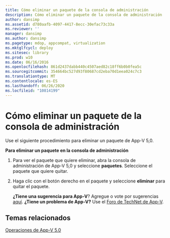 ```yaml
---
title: Cómo eliminar un paquete de la consola de administración
description: Cómo eliminar un paquete de la consola de administración
author: dansimp
ms.assetid: d780aafb-4097-4417-8ecc-30efac73c33a
ms.reviewer: ''
manager: dansimp
ms.author: dansimp
ms.pagetype: mdop, appcompat, virtualization
ms.mktglfcycl: deploy
ms.sitesec: library
ms.prod: w10
ms.date: 06/16/2016
ms.openlocfilehash: 861d2437dabb440c4507aed82c18ff6b0b0fea5c
ms.sourcegitcommit: 354664bc527d93f80687cd2eba70d1eea024c7c3
ms.translationtype: MT
ms.contentlocale: es-ES
ms.lasthandoff: 06/26/2020
ms.locfileid: "10814199"
---
```

# Cómo eliminar un paquete de la consola de administración


Use el siguiente procedimiento para eliminar un paquete de App-V 5,0.

**Para eliminar un paquete en la consola de administración**

1.  Para ver el paquete que quiere eliminar, abra la consola de administración de App-V 5,0 y seleccione **paquetes**. Seleccione el paquete que quiere quitar.

2.  Haga clic con el botón derecho en el paquete y seleccione **eliminar** para quitar el paquete.

    **¿Tiene una sugerencia para App-V**? Agregue o vote por sugerencias [aquí](http://appv.uservoice.com/forums/280448-microsoft-application-virtualization). **¿Tiene un problema de App-V?** Use el [Foro de TechNet de App-V](https://social.technet.microsoft.com/Forums/home?forum=mdopappv).

## Temas relacionados


[Operaciones de App-V 5.0](operations-for-app-v-50.md)

 

 





